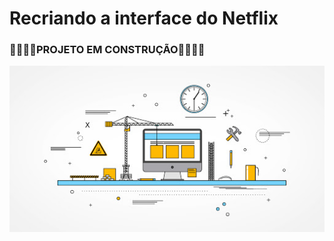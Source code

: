 # Recriando a interface do Netflix
### 🚧🚧🚧🚧PROJETO EM CONSTRUÇÃO🚧🚧🚧🚧
![Projetoemprodução](./img/projeto-em-construcao.jpg)
